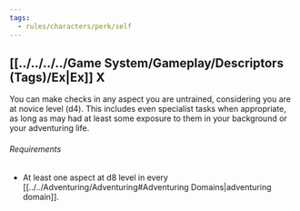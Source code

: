 ```yaml
---
tags:
  - rules/characters/perk/self
---
```

## [[../../../../Game System/Gameplay/Descriptors (Tags)/Ex|Ex]] X
You can make checks in any aspect you are untrained, considering you are at novice level (d4).
This includes even specialist tasks when appropriate, as long as may had at least some exposure to them in your background or your adventuring life.

###### Requirements
- At least one aspect at d8 level in every [[../../Adventuring/Adventuring#Adventuring Domains|adventuring domain]].